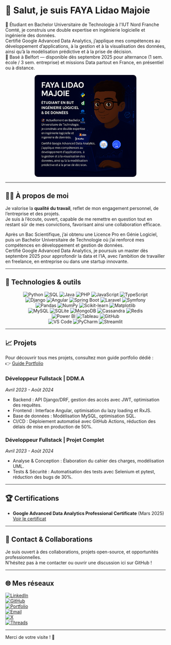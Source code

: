 # 👋 Salut, je suis **FAYA Lidao Majoie**

🎯 Étudiant en Bachelor Universitaire de Technologie à l'IUT Nord Franche Comté, je construis une double expertise en ingénierie logicielle et ingénierie des données.  
Certifié Google Advanced Data Analytics, j’applique mes compétences au développement d’applications, à la gestion et à la visualisation des données, ainsi qu’à la modélisation prédictive et à la prise de décision.  
📍 Basé à Belfort — disponible dès septembre 2025 pour alternance (1 sem. école / 3 sem. entreprise) et missions Data partout en France, en présentiel ou à distance.

<p align="center">
  <img src="https://github.com/majoiefaya/majoiefaya/raw/main/assets/github_profile_picture.png" alt="Ma photo" width="320" style="border-radius: 10px;"/>
</p>

---

## 🧑‍💻 À propos de moi

Je valorise la **qualité du travail**, reflet de mon engagement personnel, de l’entreprise et des projets.  
Je suis à l’écoute, ouvert, capable de me remettre en question tout en restant sûr de mes convictions, favorisant ainsi une collaboration efficace.  

Après un Bac Scientifique, j’ai obtenu une Licence Pro en Génie Logiciel, puis un Bachelor Universitaire de Technologie où j’ai renforcé mes compétences en développement et gestion de données.  
Certifié Google Advanced Data Analytics, je poursuis un master dès septembre 2025 pour approfondir la data et l’IA, avec l’ambition de travailler en freelance, en entreprise ou dans une startup innovante.

---

## 🔧 Technologies & outils

<p align="center">
  <img src="https://img.shields.io/badge/Python-007ACC?style=for-the-badge&logo=python&logoColor=white" alt="Python"/>
  <img src="https://img.shields.io/badge/SQL-007ACC?style=for-the-badge&logo=postgresql&logoColor=white" alt="SQL"/>
  <img src="https://img.shields.io/badge/Java-007ACC?style=for-the-badge&logo=openjdk&logoColor=white" alt="Java"/>
  <img src="https://img.shields.io/badge/PHP-007ACC?style=for-the-badge&logo=php&logoColor=white" alt="PHP"/>
  <img src="https://img.shields.io/badge/JavaScript-007ACC?style=for-the-badge&logo=javascript&logoColor=white" alt="JavaScript"/>
  <img src="https://img.shields.io/badge/TypeScript-007ACC?style=for-the-badge&logo=typescript&logoColor=white" alt="TypeScript"/>
  <br/>
  <img src="https://img.shields.io/badge/Django-007ACC?style=for-the-badge&logo=django&logoColor=white" alt="Django"/>
  <img src="https://img.shields.io/badge/Angular-007ACC?style=for-the-badge&logo=angular&logoColor=white" alt="Angular"/>
  <img src="https://img.shields.io/badge/SpringBoot-007ACC?style=for-the-badge&logo=springboot&logoColor=white" alt="Spring Boot"/>
  <img src="https://img.shields.io/badge/Laravel-007ACC?style=for-the-badge&logo=laravel&logoColor=white" alt="Laravel"/>
  <img src="https://img.shields.io/badge/Symfony-007ACC?style=for-the-badge&logo=symfony&logoColor=white" alt="Symfony"/>
  <br/>
  <img src="https://img.shields.io/badge/Pandas-007ACC?style=for-the-badge&logo=pandas&logoColor=white" alt="Pandas"/>
  <img src="https://img.shields.io/badge/NumPy-007ACC?style=for-the-badge&logo=numpy&logoColor=white" alt="NumPy"/>
  <img src="https://img.shields.io/badge/Scikit-learn-007ACC?style=for-the-badge&logo=scikitlearn&logoColor=white" alt="Scikit-learn"/>
  <img src="https://img.shields.io/badge/Matplotlib-007ACC?style=for-the-badge&logo=plotly&logoColor=white" alt="Matplotlib"/>
  <br/>
  <img src="https://img.shields.io/badge/MySQL-007ACC?style=for-the-badge&logo=mysql&logoColor=white" alt="MySQL"/>
  <img src="https://img.shields.io/badge/SQLite-007ACC?style=for-the-badge&logo=sqlite&logoColor=white" alt="SQLite"/>
  <img src="https://img.shields.io/badge/MongoDB-007ACC?style=for-the-badge&logo=mongodb&logoColor=white" alt="MongoDB"/>
  <img src="https://img.shields.io/badge/Cassandra-007ACC?style=for-the-badge&logo=apachecassandra&logoColor=white" alt="Cassandra"/>
  <img src="https://img.shields.io/badge/Redis-007ACC?style=for-the-badge&logo=redis&logoColor=white" alt="Redis"/>
  <br/>
  <img src="https://img.shields.io/badge/Power_BI-007ACC?style=for-the-badge&logo=powerbi&logoColor=white" alt="Power BI"/>
  <img src="https://img.shields.io/badge/Tableau-007ACC?style=for-the-badge&logo=tableau&logoColor=white" alt="Tableau"/>
  <img src="https://img.shields.io/badge/GitHub-007ACC?style=for-the-badge&logo=github&logoColor=white" alt="GitHub"/>
  <br/>
  <img src="https://img.shields.io/badge/VS_Code-007ACC?style=for-the-badge&logo=visualstudiocode&logoColor=white" alt="VS Code"/>
  <img src="https://img.shields.io/badge/PyCharm-007ACC?style=for-the-badge&logo=pycharm&logoColor=white" alt="PyCharm"/>
  <img src="https://img.shields.io/badge/Streamlit-007ACC?style=for-the-badge&logo=streamlit&logoColor=white" alt="Streamlit"/>
</p>

---

## 📈 Projets

Pour découvrir tous mes projets, consultez mon guide portfolio dédié :  
👉 [Guide Portfolio](https://github.com/majoiefaya/Portofolio-Guide)

### Développeur Fullstack | **DDM.A**  
*Avril 2023 - Août 2024*  
- Backend : API Django/DRF, gestion des accès avec JWT, optimisation des requêtes.  
- Frontend : Interface Angular, optimisation du lazy loading et RxJS.  
- Base de données : Modélisation MySQL, optimisation SQL.  
- CI/CD : Déploiement automatisé avec GitHub Actions, réduction des délais de mise en production de 50%.

### Développeur Fullstack | **Projet Complet**  
*Avril 2023 - Août 2024*  
- Analyse & Conception : Élaboration du cahier des charges, modélisation UML.  
- Tests & Sécurité : Automatisation des tests avec Selenium et pytest, réduction des bugs de 30%.

---

## 🏆 Certifications

- **Google Advanced Data Analytics Professional Certificate** (Mars 2025)  
  [Voir le certificat](https://www.credly.com/badges/26cfa855-c189-4809-aa98-8c137b093e4e/public_url)

---

## 🤝 Contact & Collaborations

Je suis ouvert à des collaborations, projets open-source, et opportunités professionnelles.  
N'hésitez pas à me contacter ou ouvrir une discussion ici sur GitHub !

---

## 🌐 Mes réseaux

[![LinkedIn](https://img.shields.io/badge/LinkedIn-0A66C2?style=flat&logo=linkedin&logoColor=white)](https://www.linkedin.com/in/lidao-majoie-faya-064ba622a/)  
[![GitHub](https://img.shields.io/badge/GitHub-181717?style=flat&logo=github&logoColor=white)](https://github.com/majoiefaya)  
[![Portfolio](https://img.shields.io/badge/Portfolio-000000?style=flat&logo=vercel&logoColor=white)](https://majoiefaya.github.io/Portfolio-Lidao-Majoie-Faya/)  
[![Email](https://img.shields.io/badge/Email-D14836?style=flat&logo=gmail&logoColor=white)](mailto:majoiefaya@gmail.com)  
[![X](https://img.shields.io/badge/X-000000?style=flat&logo=x&logoColor=white)](https://x.com/ton_profil)  
[![Threads](https://img.shields.io/badge/Threads-000000?style=flat&logo=threads&logoColor=white)](https://www.threads.net/@ton_profil)

---

Merci de votre visite ! 🚀
